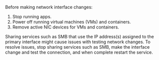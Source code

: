 &NewLine;

Before making network interface changes:

1. Stop running apps.
2. Power off running virtual machines (VMs) and containers.
3. Remove active NIC devices for VMs and containers.

Sharing services such as SMB that use the IP address(s) assigned to the primary interface might cause issues with testing network changes.
To resolve issues, stop sharing services such as SMB, make the interface change and test the connection, and when complete restart the service.
